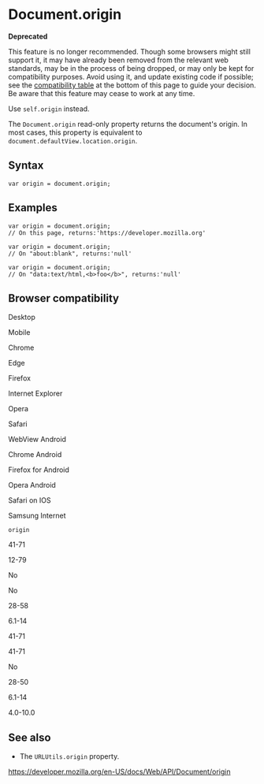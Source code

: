 # Document.origin

**Deprecated**

This feature is no longer recommended. Though some browsers might still support it, it may have already been removed from the relevant web standards, may be in the process of being dropped, or may only be kept for compatibility purposes. Avoid using it, and update existing code if possible; see the [compatibility table](#browser_compatibility) at the bottom of this page to guide your decision. Be aware that this feature may cease to work at any time.

Use `self.origin` instead.

The `Document.origin` read-only property returns the document's origin. In most cases, this property is equivalent to `document.defaultView.location.origin`.

## Syntax

    var origin = document.origin;

## Examples

    var origin = document.origin;
    // On this page, returns:'https://developer.mozilla.org'

    var origin = document.origin;
    // On "about:blank", returns:'null'

    var origin = document.origin;
    // On "data:text/html,<b>foo</b>", returns:'null'

## Browser compatibility

Desktop

Mobile

Chrome

Edge

Firefox

Internet Explorer

Opera

Safari

WebView Android

Chrome Android

Firefox for Android

Opera Android

Safari on IOS

Samsung Internet

`origin`

41-71

12-79

No

No

28-58

6.1-14

41-71

41-71

No

28-50

6.1-14

4.0-10.0

## See also

- The <span class="page-not-created">`URLUtils.origin`</span> property.

<a href="https://developer.mozilla.org/en-US/docs/Web/API/Document/origin" class="_attribution-link">https://developer.mozilla.org/en-US/docs/Web/API/Document/origin</a>
